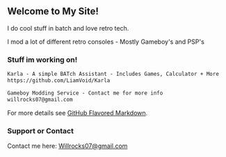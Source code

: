 ## Welcome to My Site!

I do cool stuff in batch and love retro tech.

I mod a lot of different retro consoles - Mostly Gameboy's and PSP's

### Stuff im working on!

```markdown
Karla - A simple BATch Assistant - Includes Games, Calculator + More
https://github.com/LiamVoid/Karla

Gameboy Modding Service - Contact me for more info
willrocks07@gmail.com
```

For more details see [GitHub Flavored Markdown](https://guides.github.com/features/mastering-markdown/).


### Support or Contact

Contact me here:
Willrocks07@gmail.com
